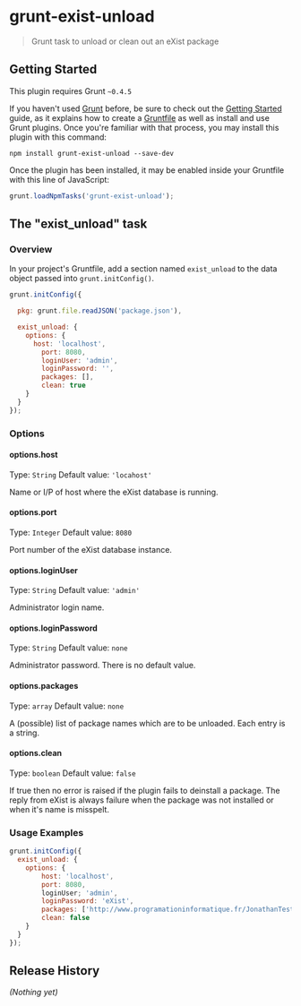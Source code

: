 # grunt-exist-unload

> Grunt task to unload or clean out an eXist package

## Getting Started
This plugin requires Grunt `~0.4.5`

If you haven't used [Grunt](http://gruntjs.com/) before, be sure to check out the [Getting Started](http://gruntjs.com/getting-started) guide, as it explains how to create a [Gruntfile](http://gruntjs.com/sample-gruntfile) as well as install and use Grunt plugins. Once you're familiar with that process, you may install this plugin with this command:

```shell
npm install grunt-exist-unload --save-dev
```

Once the plugin has been installed, it may be enabled inside your Gruntfile with this line of JavaScript:

```js
grunt.loadNpmTasks('grunt-exist-unload');
```

## The "exist_unload" task

### Overview
In your project's Gruntfile, add a section named `exist_unload` to the data object passed into `grunt.initConfig()`.

```js
grunt.initConfig({

  pkg: grunt.file.readJSON('package.json'),

  exist_unload: {
    options: {
      host: 'localhost',
		port: 8080,
		loginUser: 'admin',
		loginPassword: '',
		packages: [],
		clean: true
    }
  }
});
```

### Options

#### options.host
Type: `String`
Default value: `'locahost'`

Name or I/P of host where the eXist database is running.

#### options.port
Type: `Integer`
Default value: `8080`

Port number of the eXist database instance.

#### options.loginUser
Type: `String`
Default value: `'admin'`

Administrator login name.

#### options.loginPassword
Type: `String`
Default value: `none`

Administrator password. There is no default value.

#### options.packages
Type: `array`
Default value: `none`

A (possible) list of package names which are to be unloaded. Each entry is a string.

#### options.clean
Type: `boolean`
Default value: `false`

If true then no error is raised if the plugin fails to deinstall a package. The reply from eXist is always failure when the package was not installed or when it's name is misspelt.

### Usage Examples


```js
grunt.initConfig({
  exist_unload: {
    options: {
		host: 'localhost',
		port: 8080,
		loginUser; 'admin',
		loginPassword: 'eXist',
		packages: ['http://www.programationinformatique.fr/JonathanTest'],
		clean: false
    }
  }
});
```


## Release History
_(Nothing yet)_
